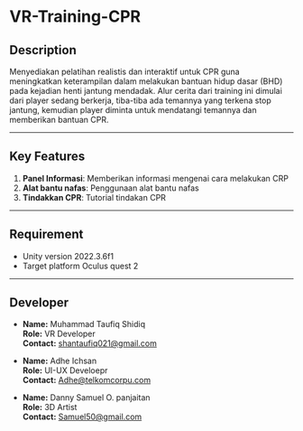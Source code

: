 # VR-Training-CPR
## Description

Menyediakan pelatihan realistis dan interaktif untuk CPR guna meningkatkan keterampilan dalam melakukan bantuan hidup dasar (BHD) pada kejadian henti jantung mendadak. Alur cerita dari training ini dimulai dari player sedang berkerja, tiba-tiba ada temannya yang terkena stop jantung, kemudian player diminta untuk mendatangi temannya dan memberikan bantuan CPR.

---

## Key Features

1. **Panel Informasi**: Memberikan informasi mengenai cara melakukan CRP
2. **Alat bantu nafas**: Penggunaan alat bantu nafas
3. **Tindakkan CPR**: Tutorial tindakan CPR

---

## Requirement

- Unity version 2022.3.6f1
- Target platform Oculus quest 2

---

## Developer

- **Name:** Muhammad Taufiq Shidiq  
  **Role:** VR Developer  
  **Contact:** shantaufiq021@gmail.com

- **Name:** Adhe Ichsan  
  **Role:** UI-UX Develoepr  
  **Contact:** Adhe@telkomcorpu.com

- **Name:** Danny Samuel O. panjaitan  
  **Role:** 3D Artist  
  **Contact:** Samuel50@gmail.com
